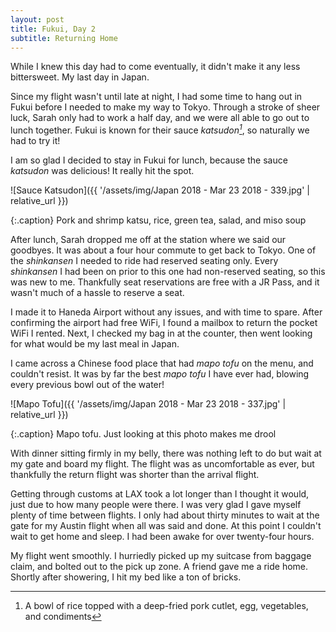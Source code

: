 ```yaml
---
layout: post
title: Fukui, Day 2
subtitle: Returning Home
---
```


While I knew this day had to come eventually, it didn't make it any less bittersweet. My last day in Japan.

Since my flight wasn't until late at night, I had some time to hang out in Fukui before I needed to make my way to Tokyo. Through a stroke of sheer luck, Sarah only had to work a half day, and we were all able to go out to lunch together. Fukui is known for their sauce _katsudon[^1]_, so naturally we had to try it!

I am so glad I decided to stay in Fukui for lunch, because the sauce _katsudon_ was delicious! It really hit the spot.

![Sauce Katsudon]({{ '/assets/img/Japan 2018 - Mar 23 2018 - 339.jpg' | relative_url }})

{:.caption}
Pork and shrimp katsu, rice, green tea, salad, and miso soup

After lunch, Sarah dropped me off at the station where we said our goodbyes. It was about a four hour commute to get back to Tokyo. One of the _shinkansen_ I needed to ride had reserved seating only. Every _shinkansen_ I had been on prior to this one had non-reserved seating, so this was new to me. Thankfully seat reservations are free with a JR Pass, and it wasn't much of a hassle to reserve a seat.

I made it to Haneda Airport without any issues, and with time to spare. After confirming the airport had free WiFi, I found a mailbox to return the pocket WiFi I rented. Next, I checked my bag in at the counter, then went looking for what would be my last meal in Japan.

I came across a Chinese food place that had _mapo tofu_ on the menu, and couldn't resist. It was by far the best _mapo tofu_ I have ever had, blowing every previous bowl out of the water!

![Mapo Tofu]({{ '/assets/img/Japan 2018 - Mar 23 2018 - 337.jpg' | relative_url }})

{:.caption}
Mapo tofu. Just looking at this photo makes me drool

With dinner sitting firmly in my belly, there was nothing left to do but wait at my gate and board my flight. The flight was as uncomfortable as ever, but thankfully the return flight was shorter than the arrival flight.

Getting through customs at LAX took a lot longer than I thought it would, just due to how many people were there. I was very glad I gave myself plenty of time between flights. I only had about thirty minutes to wait at the gate for my Austin flight when all was said and done. At this point I couldn't wait to get home and sleep. I had been awake for over twenty-four hours.

My flight went smoothly. I hurriedly picked up my suitcase from baggage claim, and bolted out to the pick up zone. A friend gave me a ride home. Shortly after showering, I hit my bed like a ton of bricks.

[^1]: A bowl of rice topped with a deep-fried pork cutlet, egg, vegetables, and condiments
